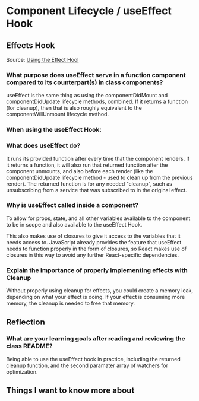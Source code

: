 # Component Lifecycle / useEffect Hook

## Effects Hook

Source: [Using the Effect Hool](https://reactjs.org/docs/hooks-effect.html)

### What purpose does useEffect serve in a function component compared to its counterpart(s) in class components?

useEffect is the same thing as using the componentDidMount and componentDidUpdate lifecycle methods, combined. If it returns a function (for cleanup), then that is also roughly equivalent to the componentWillUnmount lifecycle method.

### When using the useEffect Hook:

### What does useEffect do?

It runs its provided function after every time that the component renders. If it returns a function, it will also run that returned function after the component unmounts, and also before each render (like the componentDidUpdate lifecycle method - used to clean up from the previous render). The returned function is for any needed "cleanup", such as unsubscribing from a service that was subscribed to in the original effect.

### Why is useEffect called inside a component?

To allow for props, state, and all other variables available to the component to be in scope and also available to the useEffect Hook.

This also makes use of closures to give it access to the variables that it needs access to. JavaScript already provides the feature that useEffect needs to function properly in the form of closures, so React makes use of closures in this way to avoid any further React-specific dependencies.

### Explain the importance of properly implementing effects with Cleanup

Without properly using cleanup for effects, you could create a memory leak, depending on what your effect is doing. If your effect is consuming more memory, the cleanup is needed to free that memory.

## Reflection

### What are your learning goals after reading and reviewing the class README?

Being able to use the useEffect hook in practice, including the returned cleanup function, and the second paramater array of watchers for optimization.

## Things I want to know more about
